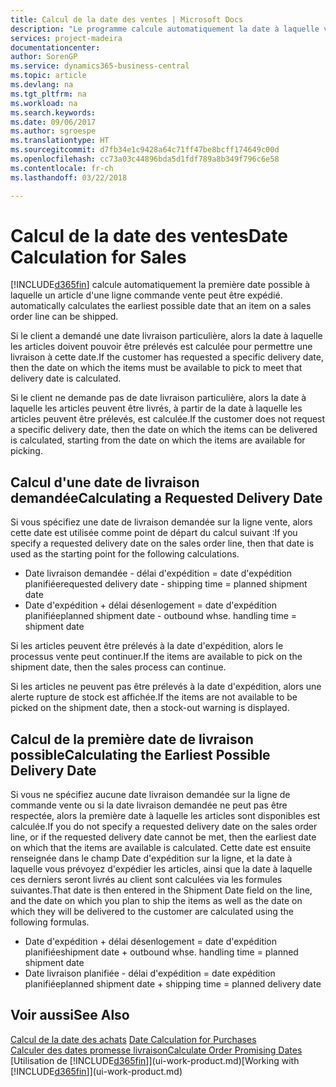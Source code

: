 ```yaml
---
title: Calcul de la date des ventes | Microsoft Docs
description: "Le programme calcule automatiquement la date à laquelle vous devez commander un article pour l'avoir en stock à une certaine date. Il s'agit de la date à laquelle des articles commandés à une date donnée devraient être disponibles pour le prélèvement."
services: project-madeira
documentationcenter: 
author: SorenGP
ms.service: dynamics365-business-central
ms.topic: article
ms.devlang: na
ms.tgt_pltfrm: na
ms.workload: na
ms.search.keywords: 
ms.date: 09/06/2017
ms.author: sgroespe
ms.translationtype: HT
ms.sourcegitcommit: d7fb34e1c9428a64c71ff47be8bcff174649c00d
ms.openlocfilehash: cc73a03c44896bda5d1fdf789a8b349f796c6e58
ms.contentlocale: fr-ch
ms.lasthandoff: 03/22/2018

---
```

# <a name="date-calculation-for-sales"></a><span data-ttu-id="e20d9-104">Calcul de la date des ventes</span><span class="sxs-lookup"><span data-stu-id="e20d9-104">Date Calculation for Sales</span></span>
[!INCLUDE[d365fin](includes/d365fin_md.md)]<span data-ttu-id="e20d9-105"> calcule automatiquement la première date possible à laquelle un article d'une ligne commande vente peut être expédié.</span><span class="sxs-lookup"><span data-stu-id="e20d9-105"> automatically calculates the earliest possible date that an item on a sales order line can be shipped.</span></span>

<span data-ttu-id="e20d9-106">Si le client a demandé une date livraison particulière, alors la date à laquelle les articles doivent pouvoir être prélevés est calculée pour permettre une livraison à cette date.</span><span class="sxs-lookup"><span data-stu-id="e20d9-106">If the customer has requested a specific delivery date, then the date on which the items must be available to pick to meet that delivery date is calculated.</span></span>

<span data-ttu-id="e20d9-107">Si le client ne demande pas de date livraison particulière, alors la date à laquelle les articles peuvent être livrés, à partir de la date à laquelle les articles peuvent être prélevés, est calculée.</span><span class="sxs-lookup"><span data-stu-id="e20d9-107">If the customer does not request a specific delivery date, then the date on which the items can be delivered is calculated, starting from the date on which the items are available for picking.</span></span>

## <a name="calculating-a-requested-delivery-date"></a><span data-ttu-id="e20d9-108">Calcul d'une date de livraison demandée</span><span class="sxs-lookup"><span data-stu-id="e20d9-108">Calculating a Requested Delivery Date</span></span>
<span data-ttu-id="e20d9-109">Si vous spécifiez une date de livraison demandée sur la ligne vente, alors cette date est utilisée comme point de départ du calcul suivant :</span><span class="sxs-lookup"><span data-stu-id="e20d9-109">If you specify a requested delivery date on the sales order line, then that date is used as the starting point for the following calculations.</span></span>

- <span data-ttu-id="e20d9-110">Date livraison demandée - délai d'expédition = date d'expédition planifiée</span><span class="sxs-lookup"><span data-stu-id="e20d9-110">requested delivery date - shipping time = planned shipment date</span></span>
- <span data-ttu-id="e20d9-111">Date d'expédition + délai désenlogement = date d'expédition planifiée</span><span class="sxs-lookup"><span data-stu-id="e20d9-111">planned shipment date - outbound whse. handling time = shipment date</span></span>

<span data-ttu-id="e20d9-112">Si les articles peuvent être prélevés à la date d'expédition, alors le processus vente peut continuer.</span><span class="sxs-lookup"><span data-stu-id="e20d9-112">If the items are available to pick on the shipment date, then the sales process can continue.</span></span>

<span data-ttu-id="e20d9-113">Si les articles ne peuvent pas être prélevés à la date d'expédition, alors une alerte rupture de stock est affichée.</span><span class="sxs-lookup"><span data-stu-id="e20d9-113">If the items are not available to be picked on the shipment date, then a stock-out warning is displayed.</span></span>

## <a name="calculating-the-earliest-possible-delivery-date"></a><span data-ttu-id="e20d9-114">Calcul de la première date de livraison possible</span><span class="sxs-lookup"><span data-stu-id="e20d9-114">Calculating the Earliest Possible Delivery Date</span></span>
<span data-ttu-id="e20d9-115">Si vous ne spécifiez aucune date livraison demandée sur la ligne de commande vente ou si la date livraison demandée ne peut pas être respectée, alors la première date à laquelle les articles sont disponibles est calculée.</span><span class="sxs-lookup"><span data-stu-id="e20d9-115">If you do not specify a requested delivery date on the sales order line, or if the requested delivery date cannot be met, then the earliest date on which that the items are available is calculated.</span></span> <span data-ttu-id="e20d9-116">Cette date est ensuite renseignée dans le champ Date d'expédition sur la ligne, et la date à laquelle vous prévoyez d'expédier les articles, ainsi que la date à laquelle ces derniers seront livrés au client sont calculées via les formules suivantes.</span><span class="sxs-lookup"><span data-stu-id="e20d9-116">That date is then entered in the Shipment Date field on the line, and the date on which you plan to ship the items as well as the date on which they will be delivered to the customer are calculated using the following formulas.</span></span>

- <span data-ttu-id="e20d9-117">Date d'expédition + délai désenlogement = date d'expédition planifiée</span><span class="sxs-lookup"><span data-stu-id="e20d9-117">shipment date + outbound whse. handling time = planned shipment date</span></span>
- <span data-ttu-id="e20d9-118">Date livraison planifiée - délai d'expédition = date expédition planifiée</span><span class="sxs-lookup"><span data-stu-id="e20d9-118">planned shipment date + shipping time = planned delivery date</span></span>


## <a name="see-also"></a><span data-ttu-id="e20d9-119">Voir aussi</span><span class="sxs-lookup"><span data-stu-id="e20d9-119">See Also</span></span>  
 <span data-ttu-id="e20d9-120">[Calcul de la date des achats](purchasing-date-calculation-for-purchases.md) </span><span class="sxs-lookup"><span data-stu-id="e20d9-120">[Date Calculation for Purchases](purchasing-date-calculation-for-purchases.md) </span></span>  
 [<span data-ttu-id="e20d9-121">Calculer des dates promesse livraison</span><span class="sxs-lookup"><span data-stu-id="e20d9-121">Calculate Order Promising Dates</span></span>](sales-how-to-calculate-order-promising-dates.md)  
 <span data-ttu-id="e20d9-122">[Utilisation de [!INCLUDE[d365fin](includes/d365fin_md.md)]](ui-work-product.md)</span><span class="sxs-lookup"><span data-stu-id="e20d9-122">[Working with [!INCLUDE[d365fin](includes/d365fin_md.md)]](ui-work-product.md)</span></span>

